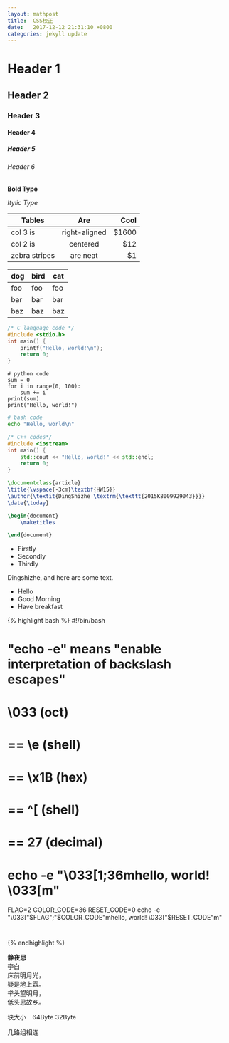 ```yaml
---
layout: mathpost
title:  CSS校正
date:   2017-12-12 21:31:10 +0800
categories: jekyll update
---
```



# Header 1

## Header 2

### Header 3

#### Header 4

##### Header 5

###### Header 6


**Bold Type**

*Itylic Type*


| Tables        | Are           | Cool  |
| ------------- |:-------------:| -----:|
| col 3 is      | right-aligned | $1600 |
| col 2 is      | centered      |   $12 |
| zebra stripes | are neat      |    $1 |

dog | bird | cat
----|------|----
foo | foo  | foo
bar | bar  | bar
baz | baz  | baz


```C
/* C language code */
#include <stdio.h>
int main() {
    printf("Hello, world!\n");
    return 0;
}
```

```python3
# python code
sum = 0
for i in range(0, 100):
    sum += i
print(sum)
print("Hello, world!")
```

```bash
# bash code
echo "Hello, world\n"
```

```C++
/* C++ codes*/
#include <iostream>
int main() {
    std::cout << "Hello, world!" << std::endl;
    return 0;
}
```

```LaTeX
\documentclass{article}
\title{\vspace{-3cm}\textbf{HW15}}
\author{\textit{DingShizhe \textrm{\texttt{2015K8009929043}}}}
\date{\today}

\begin{document}
    \maketitles

\end{document}
```

* Firstly
* Secondly
* Thirdly

Dingshizhe, and here are some text.

- Hello
- Good Morning
- Have breakfast

{% highlight bash %}
#!/bin/bash
# "echo -e" means "enable interpretation of backslash escapes"
#    \033 (oct)
# == \e (shell)
# == \x1B (hex)
# == ^[ (shell)
# == 27 (decimal)
# echo -e "\033[1;36mhello, world! \033[m"
FLAG=2
COLOR_CODE=36
RESET_CODE=0
echo -e "\033["$FLAG";"$COLOR_CODE"mhello, world! \033["$RESET_CODE"m"
#
{% endhighlight %}


>
**静夜思**　   
李白  
床前明月光，   
疑是地上霜。   
举头望明月，   
低头思故乡。   

块大小　64Byte  32Byte

几路组相连